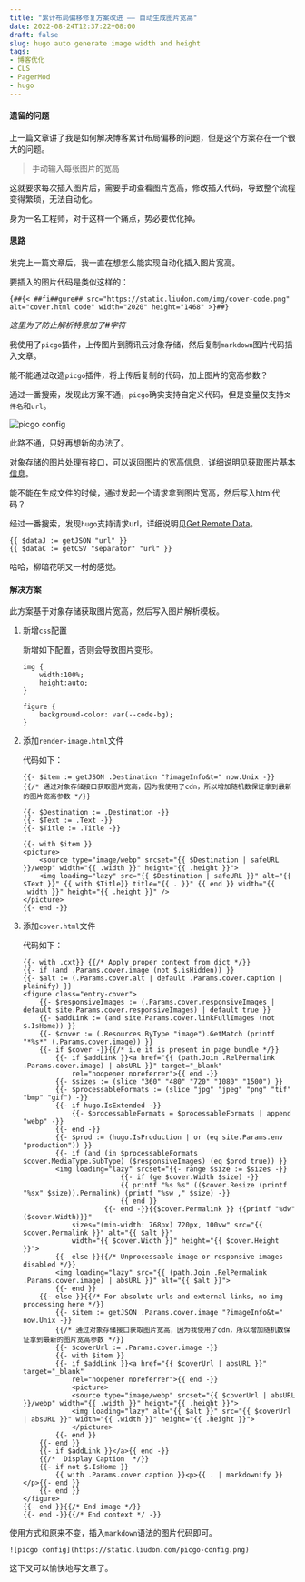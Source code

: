 ```yaml
---
title: "累计布局偏移修复方案改进 —— 自动生成图片宽高"
date: 2022-08-24T12:37:22+08:00
draft: false
slug: hugo auto generate image width and height
tags: 
- 博客优化
- CLS
- PagerMod
- hugo
---
```


#### 遗留的问题

上一篇文章讲了我是如何解决博客累计布局偏移的问题，但是这个方案存在一个很大的问题。

> 手动输入每张图片的宽高

这就要求每次插入图片后，需要手动查看图片宽高，修改插入代码，导致整个流程变得繁琐，无法自动化。

身为一名工程师，对于这样一个痛点，势必要优化掉。

#### 思路

发完上一篇文章后，我一直在想怎么能实现自动化插入图片宽高。

要插入的图片代码是类似这样的：

```
{##{< ##fi##gure## src="https://static.liudon.com/img/cover-code.png" alt="cover.html code" width="2020" height="1468" >}##}
```

*这里为了防止解析特意加了#字符*

我使用了`picgo`插件，上传图片到腾讯云对象存储，然后复制`markdown`图片代码插入文章。

能不能通过改造`picgo`插件，将上传后复制的代码，加上图片的宽高参数？

通过一番搜索，发现此方案不通，`picgo`确实支持自定义代码，但是变量仅支持`文件名`和`url`。

![picgo config](https://static.liudon.com/picgo-config.png)

此路不通，只好再想新的办法了。

对象存储的图片处理有接口，可以返回图片的宽高信息，详细说明见[获取图片基本信息](https://cloud.tencent.com/document/product/460/6927)。

能不能在生成文件的时候，通过发起一个请求拿到图片宽高，然后写入html代码？

经过一番搜索，发现`hugo`支持请求url，详细说明见[Get Remote Data](https://gohugo.io/templates/data-templates/#get-remote-data)。

```
{{ $dataJ := getJSON "url" }}
{{ $dataC := getCSV "separator" "url" }}
```

哈哈，柳暗花明又一村的感觉。

#### 解决方案

此方案基于对象存储获取图片宽高，然后写入图片解析模板。

1. 新增`css`配置

    新增如下配置，否则会导致图片变形。

    ```
    img {
        width:100%;
        height:auto;
    }

    figure {
        background-color: var(--code-bg);
    }
    ```

2. 添加`render-image.html`文件

    代码如下：

    ```
    {{- $item := getJSON .Destination "?imageInfo&t=" now.Unix -}}
    {{/* 通过对象存储接口获取图片宽高，因为我使用了cdn，所以增加随机数保证拿到最新的图片宽高参数 */}}

    {{- $Destination := .Destination -}}
    {{- $Text := .Text -}}
    {{- $Title := .Title -}}

    {{- with $item }}
    <picture>
        <source type="image/webp" srcset="{{ $Destination | safeURL }}/webp" width="{{ .width }}" height="{{ .height }}">
        <img loading="lazy" src="{{ $Destination | safeURL }}" alt="{{ $Text }}" {{ with $Title}} title="{{ . }}" {{ end }} width="{{ .width }}" height="{{ .height }}" />
    </picture>
    {{- end -}}
    ```

3. 添加`cover.html`文件

    代码如下：

    ```
    {{- with .cxt}} {{/* Apply proper context from dict */}}
    {{- if (and .Params.cover.image (not $.isHidden)) }}
    {{- $alt := (.Params.cover.alt | default .Params.cover.caption | plainify) }}
    <figure class="entry-cover">
        {{- $responsiveImages := (.Params.cover.responsiveImages | default site.Params.cover.responsiveImages) | default true }}
        {{- $addLink := (and site.Params.cover.linkFullImages (not $.IsHome)) }}
        {{- $cover := (.Resources.ByType "image").GetMatch (printf "*%s*" (.Params.cover.image)) }}
        {{- if $cover -}}{{/* i.e it is present in page bundle */}}
            {{- if $addLink }}<a href="{{ (path.Join .RelPermalink .Params.cover.image) | absURL }}" target="_blank"
                rel="noopener noreferrer">{{ end -}}
            {{- $sizes := (slice "360" "480" "720" "1080" "1500") }}
            {{- $processableFormats := (slice "jpg" "jpeg" "png" "tif" "bmp" "gif") -}}
            {{- if hugo.IsExtended -}}
                {{- $processableFormats = $processableFormats | append "webp" -}}
            {{- end -}}
            {{- $prod := (hugo.IsProduction | or (eq site.Params.env "production")) }}
            {{- if (and (in $processableFormats $cover.MediaType.SubType) ($responsiveImages) (eq $prod true)) }}
            <img loading="lazy" srcset="{{- range $size := $sizes -}}
                            {{- if (ge $cover.Width $size) -}}
                            {{ printf "%s %s" (($cover.Resize (printf "%sx" $size)).Permalink) (printf "%sw ," $size) -}}
                            {{ end }}
                        {{- end -}}{{$cover.Permalink }} {{printf "%dw" ($cover.Width)}}" 
                sizes="(min-width: 768px) 720px, 100vw" src="{{ $cover.Permalink }}" alt="{{ $alt }}" 
                width="{{ $cover.Width }}" height="{{ $cover.Height }}">
            {{- else }}{{/* Unprocessable image or responsive images disabled */}}
            <img loading="lazy" src="{{ (path.Join .RelPermalink .Params.cover.image) | absURL }}" alt="{{ $alt }}">
            {{- end }}
        {{- else }}{{/* For absolute urls and external links, no img processing here */}}
            {{- $item := getJSON .Params.cover.image "?imageInfo&t=" now.Unix -}}
            {{/* 通过对象存储接口获取图片宽高，因为我使用了cdn，所以增加随机数保证拿到最新的图片宽高参数 */}}
            {{- $coverUrl := .Params.cover.image -}}
            {{- with $item }}
            {{- if $addLink }}<a href="{{ $coverUrl | absURL }}" target="_blank"
                rel="noopener noreferrer">{{ end -}}
                <picture>
                <source type="image/webp" srcset="{{ $coverUrl | absURL }}/webp" width="{{ .width }}" height="{{ .height }}">
                <img loading="lazy" alt="{{ $alt }}" src="{{ $coverUrl | absURL }}" width="{{ .width }}" height="{{ .height }}">
                </picture>
            {{- end }}
        {{- end }}
        {{- if $addLink }}</a>{{ end -}}
        {{/*  Display Caption  */}}
        {{- if not $.IsHome }}
            {{ with .Params.cover.caption }}<p>{{ . | markdownify }}</p>{{- end }}
        {{- end }}
    </figure>
    {{- end }}{{/* End image */}}
    {{- end -}}{{/* End context */ -}}
    ```

使用方式和原来不变，插入`markdown`语法的图片代码即可。

```
![picgo config](https://static.liudon.com/picgo-config.png)
```

这下又可以愉快地写文章了。
